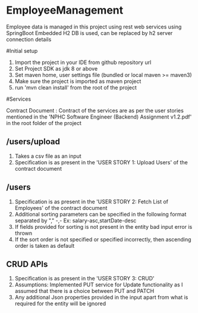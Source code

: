 # EmployeeManagement
Employee data is managed in this project using rest web services using SpringBoot
Embedded H2 DB is used, can be replaced by h2 server connection details

#Initial setup 
1. Import the project in your IDE from github repository url
2. Set Project SDK as jdk 8 or above
3. Set maven home, user settings file (bundled or local maven >= maven3)
4. Make sure the project is imported as maven project
5. run 'mvn clean install' from the root of the project


#Services

Contract Document : Contract of the services are as per the user stories mentioned in the 'NPHC Software Engineer (Backend) Assignment v1.2.pdf' in the root folder of the project

## /users/upload
1. Takes a csv file as an input
2. Specification is as present in the 'USER STORY 1: Upload Users' of the contract document

## /users
1. Specification is as present in the 'USER STORY 2: Fetch List of Employees' of the contract document
2. Additional sorting parameters can be specified in the following format separated by ","
    <fieldName1>-<orderOfSorting1>,<fieldName2>-<orderOfSorting2>
   Ex: salary-asc,startDate-desc
3. If fields provided for sorting is not present in the entity bad input error is thrown 
4. If the sort order is not specified or specified incorrectly, then ascending order is taken as default

## CRUD APIs
1. Specification is as present in the 'USER STORY 3: CRUD'
2. Assumptions: Implemented PUT service for Update functionality as I assumed that there is a choice between PUT and PATCH
3. Any additional Json properties provided in the input apart from what is required for the entity will be ignored